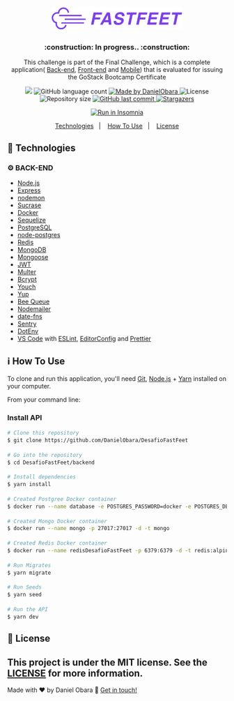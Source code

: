 <h1 align="center">
  <img alt="Fastfeet" title="Fastfeet" src=".github/logo.png" width="300px" />
</h1>

<h3 align="center">
 :construction: In progress.. :construction:
</h3>

<p align="center">This challenge is part of the Final Challenge, which is a complete application(
  <a href="#gear-back-end">Back-end</a>, 
  <a href="#">Front-end</a> and 
  <a href="#">Mobile</a>) that is evaluated for issuing the GoStack Bootcamp Certificate</p>

<p align="center">
  <a href="https://www.codacy.com?utm_source=github.com&amp;utm_medium=referral&amp;utm_content=DanielObara/DesafioFastFeet&amp;utm_campaign=Badge_Grade"><img src="https://api.codacy.com/project/badge/Grade/764eee83d7604873a9b06d37c4689523"/></a>
  
  <img alt="GitHub language count" src="https://img.shields.io/github/languages/count/danielobara/desafiofastfeet?color=%2304D361">

  <a href="https://www.linkedin.com/in/danielobara/">
    <img alt="Made by DanielObara" src="https://img.shields.io/badge/made%20by-DanielObara-%2304D361">
  </a>

  <img alt="License" src="https://img.shields.io/badge/license-MIT-%2304D361">
  
  <a>
    <img alt="Repository size" src="https://img.shields.io/github/repo-size/danielobara/desafiofastfeet.svg">
  </a>
  
  <a href="https://github.com/danielobara/desafiofastfeet/commits/master">
    <img alt="GitHub last commit" src="https://img.shields.io/github/last-commit/danielobara/desafiofastfeet.svg">
  </a>
   <a href="https://github.com/DanielObara/DesafioFastFeet/stargazers">
    <img alt="Stargazers" src="https://img.shields.io/github/stars/danielobara/desafiofastfeet?style=social">
  </a>
</p>
<p align="center">
  <a href="https://insomnia.rest/run/?label=Desafio%20FastFeet&uri=https%3A%2F%2Fraw.githubusercontent.com%2FDanielObara%2FFastFeet%2Fmaster%2FInsomnia_2020-02-26.json" target="_blank"><img src="https://insomnia.rest/images/run.svg" alt="Run in Insomnia"></a>
  </p>
  
<p align="center">
  <a href="#rocket-technologies">Technologies</a>&nbsp;&nbsp;&nbsp;|&nbsp;&nbsp;&nbsp;
  <a href="#information_source-how-to-use">How To Use</a>&nbsp;&nbsp;&nbsp;|&nbsp;&nbsp;&nbsp;
  <a href="#memo-license">License</a>
</p>

## :rocket: Technologies

### :gear: BACK-END
-   [Node.js][nodejs]
-   [Express](https://expressjs.com/)
-   [nodemon](https://nodemon.io/)
-   [Sucrase](https://github.com/alangpierce/sucrase)
-   [Docker](https://www.docker.com/docker-community)
-   [Sequelize](http://docs.sequelizejs.com/)
-   [PostgreSQL](https://www.postgresql.org/)
-   [node-postgres](https://www.npmjs.com/package/pg)
-   [Redis](https://redis.io/)
-   [MongoDB](https://www.mongodb.com/)
-   [Mongoose](https://mongoosejs.com/)
-   [JWT](https://jwt.io/)
-   [Multer](https://github.com/expressjs/multer)
-   [Bcrypt](https://www.npmjs.com/package/bcrypt)
-   [Youch](https://www.npmjs.com/package/youch)
-   [Yup](https://www.npmjs.com/package/yup)
-   [Bee Queue](https://www.npmjs.com/package/bcrypt)
-   [Nodemailer](https://nodemailer.com/about/)
-   [date-fns](https://date-fns.org/)
-   [Sentry](https://sentry.io/)
-   [DotEnv](https://www.npmjs.com/package/dotenv)
-   [VS Code][vc] with [ESLint][vceslint], [EditorConfig][vceditconfig] and [Prettier][prettier]

## :information_source: How To Use

To clone and run this application, you'll need [Git](https://git-scm.com), [Node.js][nodejs] + [Yarn][yarn] installed on your computer.

From your command line:

### Install API
```bash
# Clone this repository
$ git clone https://github.com/DanielObara/DesafioFastFeet

# Go into the repository
$ cd DesafioFastFeet/backend

# Install dependencies
$ yarn install

# Created Postgree Docker container
$ docker run --name database -e POSTGRES_PASSWORD=docker -e POSTGRES_DB=fastfeet -p 5432:5432 -d postgres

# Created Mongo Docker container
$ docker run --name mongo -p 27017:27017 -d -t mongo

# Created Redis Docker container
$ docker run --name redisDesafioFastFeet -p 6379:6379 -d -t redis:alpine

# Run Migrates
$ yarn migrate

# Run Seeds
$ yarn seed

# Run the API
$ yarn dev
```


## :memo: License

This project is under the MIT license. See the [LICENSE](https://github.com/danielobara/desafiofastfeet/blob/master/LICENSE) for more information.
---
Made with ♥ by Daniel Obara :wave: [Get in touch!](https://www.linkedin.com/in/danielobara/)

[nodejs]: https://nodejs.org/
[yarn]: https://yarnpkg.com/
[vc]: https://code.visualstudio.com/
[vceditconfig]: https://marketplace.visualstudio.com/items?itemName=EditorConfig.EditorConfig
[vceslint]: https://marketplace.visualstudio.com/items?itemName=dbaeumer.vscode-eslint
[prettier]: https://marketplace.visualstudio.com/items?itemName=esbenp.prettier-vscode
